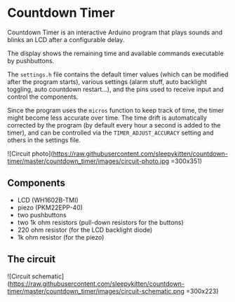 # Countdown Timer
Countdown Timer is an interactive Arduino program that plays sounds and blinks an LCD after a configurable delay.

The display shows the remaining time and available commands executable by pushbuttons.

The `settings.h` file contains the default timer values (which can be modified after the program starts), various settings (alarm stuff, auto backlight toggling, auto countdown restart...), and the pins used to receive input and control the components.

Since the program uses the `micros` function to keep track of time, the timer might become less accurate over time. The time drift is automatically corrected by the program (by default every hour a second is added to the timer), and can be controlled via the `TIMER_ADJUST_ACCURACY` setting and others in the settings file.

![Circuit photo](https://raw.githubusercontent.com/sleepykitten/countdown-timer/master/countdown_timer/images/circuit-photo.jpg =300x351)

## Components
- LCD (WH1602B-TMI)
- piezo (PKM22EPP-40)
- two pushbuttons
- two 1k ohm resistors (pull-down resistors for the buttons)
- 220 ohm resistor (for the LCD backlight diode)
- 1k ohm resistor (for the piezo)

## The circuit
![Circuit schematic](https://raw.githubusercontent.com/sleepykitten/countdown-timer/master/countdown_timer/images/circuit-schematic.png =300x223)
